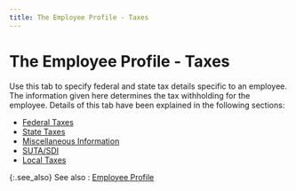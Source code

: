 ```yaml
---
title: The Employee Profile - Taxes
---
```


# The Employee Profile - Taxes


Use this tab to specify federal and state tax details specific to an  employee. The information given here determines the tax withholding for  the employee. Details of this tab have been explained in the following  sections:

- [Federal  Taxes]({{site.prl_baseurl}}/misc/federal_taxes_2.html)
- [State  Taxes]({{site.prl_baseurl}}/misc/state_taxes_3.html)
- [Miscellaneous  Information]({{site.prl_baseurl}}/misc/miscellaneous_information_1.html)
- [SUTA/SDI]({{site.prl_baseurl}}/misc/suta_sdi_2.html)
- [Local  Taxes]({{site.prl_baseurl}}/misc/local_taxes_4.html)



{:.see_also}
See also
: [Employee Profile]({{site.prl_baseurl}}/misc/the_employee_profile_1.html)
